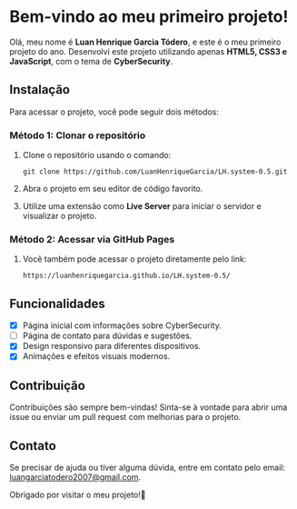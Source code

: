 # Bem-vindo ao meu primeiro projeto!
 
Olá, meu nome é **Luan Henrique Garcia Tódero**, e este é o meu primeiro projeto do ano. Desenvolvi este projeto utilizando apenas **HTML5, CSS3 e JavaScript**, com o tema de **CyberSecurity**.
 
## Instalação
 
Para acessar o projeto, você pode seguir dois métodos:
 
### Método 1: Clonar o repositório
 
1. Clone o repositório usando o comando:
   ```
   git clone https://github.com/LuanHenriqueGarcia/LH.system-0.5.git
   ```
 
2. Abra o projeto em seu editor de código favorito.
 
3. Utilize uma extensão como **Live Server** para iniciar o servidor e visualizar o projeto.
 
### Método 2: Acessar via GitHub Pages
 
1. Você também pode acessar o projeto diretamente pelo link:
    ```
    https://luanhenriquegarcia.github.io/LH.system-0.5/
    ```

  
## Funcionalidades
 
- [x] Página inicial com informações sobre CyberSecurity.
- [ ] Página de contato para dúvidas e sugestões.
- [x] Design responsivo para diferentes dispositivos.
- [x] Animações e efeitos visuais modernos.
 
## Contribuição
 
Contribuições são sempre bem-vindas! Sinta-se à vontade para abrir uma issue ou enviar um pull request com melhorias para o projeto.
 
## Contato
 
Se precisar de ajuda ou tiver alguma dúvida, entre em contato pelo email: [luangarciatodero2007@gmail.com](mailto:seuemail@gmail.com).
 
Obrigado por visitar o meu projeto!🎩
